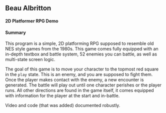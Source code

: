 ## Beau Albritton
#### 2D Platformer RPG Demo

#### Summary
This program is a simple, 2D platforming RPG supposed to resemble old NES style games from the 1980s. This game
comes fully equipped with an in-depth textbox and battle system, 52 enemies you can battle, as well as multi-state screen logic.

The goal of this game is to move your character to the topmost red square in the `play` state. This is an enemy, and you are supposed to fight them.
Once the player makes contact with the enemy, a new encounter is generated. The battle will play out until one character perishes or the player runs. 
All other directions are found in the game itself, it comes equipped with information for the player at the start and in-battle. 


Video and code (that was added) documented robustly.
